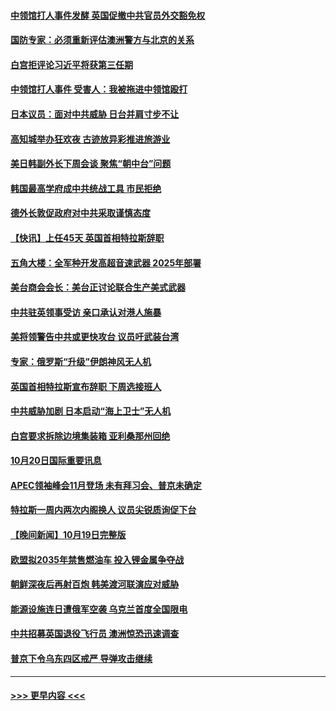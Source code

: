 #### [中领馆打人事件发酵 英国促撤中共官员外交豁免权](../pages/prog202/a103556020.md?t=10210750) 
#### [国防专家：必须重新评估澳洲警方与北京的关系](../pages/prog202/a103556051.md?t=10210750) 
#### [白宫拒评论习近平将获第三任期](../pages/prog202/a103556015.md?t=10210750) 
#### [中领馆打人事件 受害人：我被拖进中领馆殴打](../pages/prog202/a103556031.md?t=10210750) 
#### [日本议员：面对中共威胁 日台并肩寸步不让](../pages/prog202/a103556039.md?t=10210750) 
#### [高知城举办狂欢夜 古迹放异彩推进旅游业](../pages/prog202/a103556041.md?t=10210750) 
#### [美日韩副外长下周会谈 聚焦“朝中台”问题](../pages/prog202/a103555997.md?t=10210750) 
#### [韩国最高学府成中共统战工具 市民拒绝](../pages/prog202/a103556027.md?t=10210750) 
#### [德外长敦促政府对中共采取谨慎态度](../pages/prog202/a103556005.md?t=10210750) 
#### [【快讯】上任45天 英国首相特拉斯辞职](../pages/prog202/a103556023.md?t=10210750) 
#### [五角大楼：全军种开发高超音速武器 2025年部署](../pages/prog202/a103555882.md?t=10210750) 
#### [美台商会会长：美台正讨论联合生产美式武器](../pages/prog202/a103555855.md?t=10210750) 
#### [中共驻英领事受访 亲口承认对港人施暴](../pages/prog202/a103555838.md?t=10210750) 
#### [美将领警告中共或更快攻台 议员吁武装台湾](../pages/prog202/a103555836.md?t=10210750) 
#### [专家：俄罗斯“升级”伊朗神风无人机](../pages/prog202/a103555746.md?t=10210750) 
#### [英国首相特拉斯宣布辞职 下周选接班人](../pages/prog202/a103555829.md?t=10210750) 
#### [中共威胁加剧 日本启动“海上卫士”无人机](../pages/prog202/a103555737.md?t=10210750) 
#### [白宫要求拆除边境集装箱 亚利桑那州回绝](../pages/prog202/a103555754.md?t=10210750) 
#### [10月20日国际重要讯息](../pages/prog202/a103555715.md?t=10210750) 
#### [APEC领袖峰会11月登场 未有拜习会、普京未确定](../pages/prog202/a103555636.md?t=10210750) 
#### [特拉斯一周内两次内阁换人 议员尖锐质询促下台](../pages/prog202/a103555601.md?t=10210750) 
#### [【晚间新闻】10月19日完整版](../pages/prog202/a103555471.md?t=10210750) 
#### [欧盟拟2035年禁售燃油车 投入锂金属争夺战](../pages/prog202/a103555529.md?t=10210750) 
#### [朝鲜深夜后再射百炮 韩美渡河联演应对威胁](../pages/prog202/a103555476.md?t=10210750) 
#### [能源设施连日遭俄军空袭 乌克兰首度全国限电](../pages/prog202/a103555473.md?t=10210750) 
#### [中共招募英国退役飞行员 澳洲惊恐迅速调查](../pages/prog202/a103555329.md?t=10210750) 
#### [普京下令乌东四区戒严 导弹攻击继续](../pages/prog202/a103555354.md?t=10210750) 

----
#### [ >>> 更早内容 <<< ](../indexes/prog202-earlier.md)

